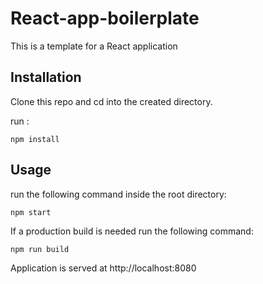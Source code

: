 # React-app-boilerplate

This is a template for a React application

## Installation

Clone this repo and cd into the created directory.

run :

```
npm install
```

## Usage

run the following command inside the root directory:

```
npm start
```

If a production build is needed run the following command:




```
npm run build
```

Application is served at http://localhost:8080



